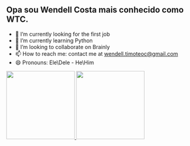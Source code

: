 ## Opa sou Wendell Costa mais conhecido como WTC.

- 🔭 I’m currently looking for the first job
- 🌱 I’m currently learning Python
- 👯 I’m looking to collaborate on Brainly
- 📫 How to reach me: contact me at wendell.timoteoc@gmail.com
- 😄 Pronouns: Ele\Dele - He\Him

 <div>
  <a href="https://github.com/wtc13">
  <img height = "180em" src = "https://github-readme-stats.vercel.app/api?username=wtc13&show_icons=true&theme=blue&include_all_commits=true&count_private=true" />
  <img height = "180em" src = "https://github-readme-stats.vercel.app/api/top-langs/?username=wtc13&layout=compact&langs_count=7&theme=dracula" />
</div>
